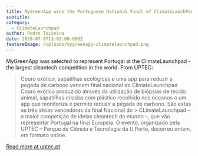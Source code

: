 ```yaml
---
title: MyGreenApp wins the Portuguese National Final of ClimateLauchPad 2020
subtitle: 
category:
  - CLimateLaunchpad
author: Pedro Teixeira
date: 2020-07-9T13:02:00.000Z
featureImage: /uploads/mygreenapp-climatelaunchpad.png
---
```

MyGreenApp was selected to represent Portugal at the ClimateLaunchpad - the largest cleantech competition in the world. From UPTEC:
> Couro exótico, sapatilhas ecológicas e uma app para reduzir a pegada de carbono vencem final nacional do ClimateLaunchpad
> Couro exótico produzido através da utilização de biópsias de tecido animal, sapatilhas criadas com plástico recolhido nos oceanos e um app que monitoriza e permite reduzir a pegada de carbono. São estas as três ideias vencedoras da final Nacional do > CLimateLaunchpad –  a maior competição de ideias cleantech do mundo –, que vão representar Portugal na final Europeia. 
> O evento, organizado pela UPTEC – Parque de Ciência e Tecnologia da U.Porto, decorreu ontem, em formato online.

[Read more at uptec.pt](https://uptec.up.pt/couro-exotico-sapatilhas-ecologicas-e-uma-app-para-reduzir-a-pegada-de-carbono-vencem-final-nacional-do-climatelaunchpad/)
